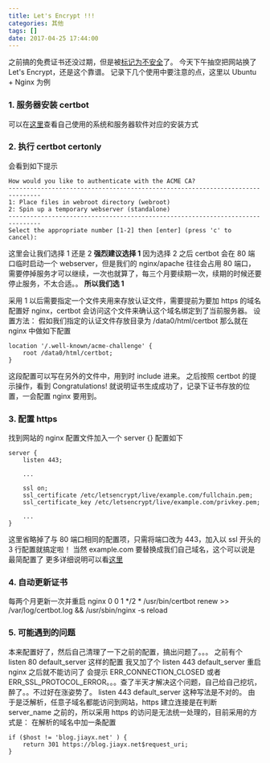 ```yaml
---
title: Let's Encrypt !!!
categories: 其他
tags: []
date: 2017-04-25 17:44:00
---
```


之前搞的免费证书还没过期，但是被[标记为不安全][1]了。
今天下午抽空把网站换了 Let's Encrypt，还是这个靠谱。
记录下几个使用中要注意的点，这里以 Ubuntu + Nginx 为例

### 1. 服务器安装 certbot
可以在[这里][2]查看自己使用的系统和服务器软件对应的安装方式

### 2. 执行 certbot certonly
会看到如下提示
```
How would you like to authenticate with the ACME CA?
-------------------------------------------------------------------------------
1: Place files in webroot directory (webroot)
2: Spin up a temporary webserver (standalone)
-------------------------------------------------------------------------------
Select the appropriate number [1-2] then [enter] (press 'c' to cancel): 
```
这里会让我们选择 1 还是 2 **强烈建议选择 1**
因为选择 2 之后 certbot 会在 80 端口临时启动一个 webserver，但是我们的 nginx/apache 往往会占用 80 端口，需要停掉服务才可以继续，一次也就算了，每三个月要续期一次，续期的时候还要停止服务，不太合适。。
**所以我们选 1**

采用 1 以后需要指定一个文件夹用来存放认证文件，需要提前为要加 https 的域名配置好 nginx，certbot 会访问这个文件来确认这个域名绑定到了当前服务器。
设置方法：
假如我们指定的认证文件存放目录为 /data0/html/certbot
那么就在 nginx 中做如下配置
```
location '/.well-known/acme-challenge' {
    root /data0/html/certbot;
}
```
这段配置可以写在另外的文件中，用到时 include 进来。
之后按照 certbot 的提示操作，看到 Congratulations! 就说明证书生成成功了，记录下证书存放的位置，一会配置 nginx 要用到。

### 3. 配置 https
找到网站的 nginx 配置文件加入一个 server {} 配置如下
```
server {
    listen 443;

    ...

    ssl on;
    ssl_certificate /etc/letsencrypt/live/example.com/fullchain.pem;
    ssl_certificate_key /etc/letsencrypt/live/example.com/privkey.pem;

    ...
}
```
这里省略掉了与 80 端口相同的配置项，只需将端口改为 443，加入以 ssl 开头的 3 行配置就搞定啦！
当然 example.com 要替换成我们自己域名，这个可以说是最简配置了
更多详细说明可以看[这里][3]

### 4. 自动更新证书
每两个月更新一次并重启 nginx
0 0 1 */2 * /usr/bin/certbot renew >> /var/log/certbot.log && /usr/sbin/nginx -s reload

### 5. 可能遇到的问题
本来配置好了，然后自己清理了一下之前的配置，搞出问题了。。。
之前有个 listen 80 default_server 这样的配置 我又加了个 listen 443 default_server 重启 nginx 之后就不能访问了 会提示 ERR_CONNECTION_CLOSED 或者 ERR_SSL_PROTOCOL_ERROR。。。查了半天才解决这个问题，自己给自己挖坑，醉了。。不过好在涨姿势了。
listen 443 default_server 这种写法是不对的。
由于是泛解析，任意子域名都能访问到网站，https 建立连接是在判断 server_name 之前的，所以采用 https 的访问是无法统一处理的，目前采用的方式是：
在解析的域名中加一条配置
```
if ($host != 'blog.jiayx.net' ) {
    return 301 https://blog.jiayx.net$request_uri;
}
```



  [1]: https://security.googleblog.com/2016/10/distrusting-wosign-and-startcom.html
  [2]: https://certbot.eff.org
  [3]: https://segmentfault.com/a/1190000005142228
